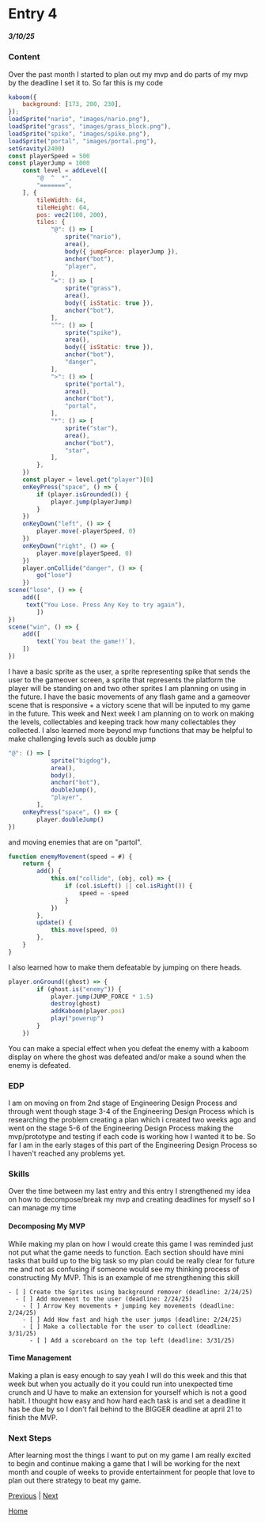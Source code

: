 # Entry 4
##### 3/10/25

### Content
Over the past month I started to plan out my mvp and do parts of my mvp by the deadline I set it to. So far this is my code
```js
kaboom({
    background: [173, 200, 230],
});
loadSprite("nario", "images/nario.png"),
loadSprite("grass", "images/grass_block.png"),
loadSprite("spike", "images/spike.png"),
loadSprite("portal", "images/portal.png"),
setGravity(2400)
const playerSpeed = 500
const playerJump = 1000
    const level = addLevel([
        "@  ^  *",
	    "=======",
    ], {
        tileWidth: 64,
        tileHeight: 64,
        pos: vec2(100, 200),
        tiles: {
            "@": () => [
                sprite("nario"),
                area(),
                body({ jumpForce: playerJump }),
                anchor("bot"),
                "player",
            ],
            "=": () => [
                sprite("grass"),
                area(),
                body({ isStatic: true }),
                anchor("bot"),
            ],
            "^": () => [
                sprite("spike"),
                area(),
                body({ isStatic: true }),
                anchor("bot"),
                "danger",
            ],
            ">": () => [
                sprite("portal"),
                area(),
                anchor("bot"),
                "portal",
            ],
            "*": () => [
                sprite("star"),
                area(),
                anchor("bot"),
                "star",
            ],
        },
    })
    const player = level.get("player")[0]
    onKeyPress("space", () => {
        if (player.isGrounded()) {
            player.jump(playerJump)
        }
    })
    onKeyDown("left", () => {
        player.move(-playerSpeed, 0)
    })
    onKeyDown("right", () => {
        player.move(playerSpeed, 0)
    })
    player.onCollide("danger", () => {
        go("lose")
    })
scene("lose", () => {
	add([
	 text("You Lose. Press Any Key to try again"),
  		])
})
scene("win", () => {
	add([
		text(`You beat the game!!`),
	])
})
```
 I have a basic sprite as the user, a sprite representing spike that sends the user to the gameover screen, a sprite that represents the platform the player will be standing on and two other sprites I am planning on using in the future. I have the basic movements of any flash game and a gameover scene that is responsive + a victory scene that will be inputed to my game in the future. This week and Next week I am planning on to work on making the levels, collectables and keeping track how many collectables they collected. I also learned more beyond mvp functions that may be helpful to make challenging levels such as double jump
``` js
"@": () => [
			sprite("bigdog"),
			area(),
			body(),
			anchor("bot"),
			doubleJump(),
			"player",
		],
    onKeyPress("space", () => {
	    player.doubleJump()
})
```
and moving enemies that are on "partol".
```js
function enemyMovement(speed = #) {
	return {
		add() {
			this.on("collide", (obj, col) => {
				if (col.isLeft() || col.isRight()) {
					speed = -speed
				}
			})
		},
		update() {
			this.move(speed, 0)
		},
	}
}
```
I also learned how to make them defeatable by jumping on there heads.
```js
player.onGround((ghost) => {
		if (ghost.is("enemy")) {
			player.jump(JUMP_FORCE * 1.5)
			destroy(ghost)
			addKaboom(player.pos)
			play("powerup")
		}
	})
```
You can make a special effect when you defeat the enemy with a kaboom display on where the ghost was defeated and/or make a sound when the enemy is defeated.
### EDP
I am on moving on from 2nd stage of Engineering Design Process and through went though stage 3-4 of the Engineering Design Process which is researching the problem creating a plan which i created two weeks ago and went on the stage 5-6 of the Engineering Design Process making the mvp/prototype and testing if each code is working how I wanted it to be. So far I am in the early stages of this part of the Engineering Design Process so I haven't reached any problems yet.
### Skills
Over the time between my last entry and this entry I strengthened my idea on how to decompose/break my mvp and creating deadlines for myself so I can manage my time
#### Decomposing My MVP
While making my plan on how I would create this game I was reminded just not put what the game needs to function. Each section should have mini tasks that build up to the big task so my plan could be really clear for future me and not as confusing if someone would see my thinking process of constructing My MVP. This is an example of me strengthening this skill
```
- [ ] Create the Sprites using background remover (deadline: 2/24/25)
  - [ ] Add movement to the user (deadline: 2/24/25)
    - [ ] Arrow Key movements + jumping key movements (deadline: 2/24/25)
    - [ ] Add How fast and high the user jumps (deadline: 2/24/25)
    - [ ] Make a collectable for the user to collect (deadline: 3/31/25)
      - [ ] Add a scoreboard on the top left (deadline: 3/31/25)
```
#### Time Management
Making a plan is easy enough to say yeah I will do this week and this that week but when you actually do it you could run into unexpected time crunch and U have to make an extension for yourself which is not a good habit. I thought how easy and how hard each task is and set a deadline it has be due by so I don't fail behind to the BIGGER deadline at april 21 to finish the MVP.

### Next Steps
After learning most the things I want to put on my game I am really excited to begin and continue making a game that I will be working for the next month and couple of weeks to provide entertainment for people that love to plan out there strategy to beat my game.

[Previous](entry03.md) | [Next](entry05.md)

[Home](../README.md)
